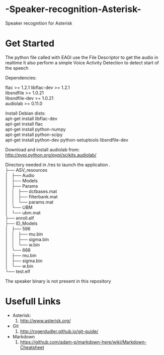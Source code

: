 # -Speaker-recognition-Asterisk-
 Speaker recognition for Asterisk 
 
# Get Started

The python file called with EAGI use the File Descriptor to get the audio in realtime
It also perform a simple Voice Activity Detection to detect start of the speech

Dependencies:

flac >= 1.2.1 
libflac-dev >= 1.2.1  
libsndfile >= 1.0.21  
libsndfile-dev >= 1.0.21  
audiolab >= 0.11.0  

Install Debian dists:  
apt-get install libflac-dev  
apt-get install flac  
apt-get install python-numpy  
apt-get install python-scipy  
apt-get install python-dev python-setuptools libsndfile-dev  


Download and install audiolab from:  
http://pypi.python.org/pypi/scikits.audiolab/  

Directory needed in /res to launch the application 
.  
├── ASV_resources  
│   ├── Audio  
│   ├── Models  
│   ├── Params  
│   │   ├── dctbases.mat  
│   │   ├── filterbank.mat  
│   │   └── params.mat  
│   └── UBM  
│       └── ubm.mat  
├── enroll.elf  
├── ID_Models  
│   ├── 596  
│   │   ├── mu.bin  
│   │   ├── sigma.bin  
│   │   └── w.bin  
│   └── 668  
│       ├── mu.bin  
│       ├── sigma.bin  
│       └── w.bin  
└── test.elf  

The speaker binary is not present in this repository  



# Usefull Links

* Asterisk: 
  1. http://www.asterisk.org/
* Git
  1. http://rogerdudler.github.io/git-guide/
* Markdown
  1. https://github.com/adam-p/markdown-here/wiki/Markdown-Cheatsheet


